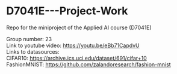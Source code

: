 # D7041E---Project-Work
Repo for the miniproject of the Applied AI course (D7041E)

Group number: 23\
Link to youtube video: https://youtu.be/eBb71CapdvU \
Links to datasources:\
  CIFAR10: https://archive.ics.uci.edu/dataset/691/cifar+10 \
  FashionMNIST: https://github.com/zalandoresearch/fashion-mnist
